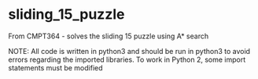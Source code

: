# sliding_15_puzzle
From CMPT364 - solves the sliding 15 puzzle using A* search

NOTE: All code is written in python3 and should be run in python3 to avoid  errors regarding the imported libraries. To work in Python 2, some import statements must be modified
 
